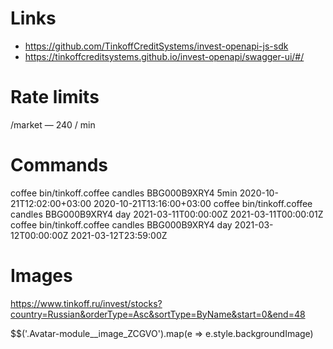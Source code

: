 # Links

* https://github.com/TinkoffCreditSystems/invest-openapi-js-sdk
* https://tinkoffcreditsystems.github.io/invest-openapi/swagger-ui/#/

# Rate limits

/market — 240 / min

# Commands

coffee bin/tinkoff.coffee candles BBG000B9XRY4 5min 2020-10-21T12:02:00+03:00 2020-10-21T13:16:00+03:00
coffee bin/tinkoff.coffee candles BBG000B9XRY4 day 2021-03-11T00:00:00Z 2021-03-11T00:00:01Z
coffee bin/tinkoff.coffee candles BBG000B9XRY4 day 2021-03-12T00:00:00Z 2021-03-12T23:59:00Z

# Images

https://www.tinkoff.ru/invest/stocks?country=Russian&orderType=Asc&sortType=ByName&start=0&end=48

$$('.Avatar-module__image_ZCGVO').map(e => e.style.backgroundImage)
